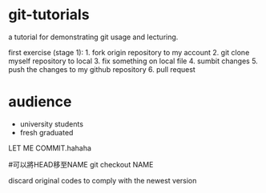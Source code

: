 # __git-tutorials__


a tutorial for demonstrating git usage and lecturing.


first exercise (stage 1):
    1. fork origin repository to my account
    2. git clone myself repository to local
    3. fix something on local file
    4. sumbit changes
    5. push the changes to my github repository
    6. pull request

# audience

* university students
* fresh graduated 

LET ME COMMIT.hahaha



#可以將HEAD移至NAME
git checkout NAME

discard original codes to comply with the newest version


